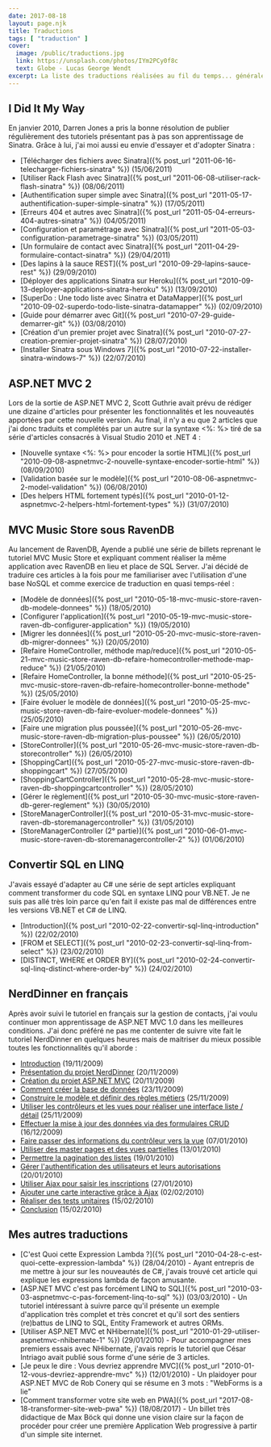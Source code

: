 ```yaml
---
date: 2017-08-18
layout: page.njk
title: Traductions
tags: [ "traduction" ]
cover:
  image: /public/traductions.jpg
  link: https://unsplash.com/photos/IYm2PCy0f8c
  text: Globe - Lucas George Wendt
excerpt: La liste des traductions réalisées au fil du temps... généralement pour essayer d'assimiler au mieux un sujet.
---
```


## I Did It My Way

En janvier 2010, Darren Jones a pris la bonne résolution de publier
régulièrement des tutoriels présentant pas à pas son apprentissage de Sinatra.
Grâce à lui, j'ai moi aussi eu envie d'essayer et d'adopter Sinatra :

* [Télécharger des fichiers avec Sinatra]({% post_url "2011-06-16-telecharger-fichiers-sinatra" %}) (15/06/2011)
* [Utiliser Rack Flash avec Sinatra]({% post_url "2011-06-08-utiliser-rack-flash-sinatra" %}) (08/06/2011)
* [Authentification super simple avec Sinatra]({% post_url "2011-05-17-authentification-super-simple-sinatra" %}) (17/05/2011)
* [Erreurs 404 et autres avec Sinatra]({% post_url "2011-05-04-erreurs-404-autres-sinatra" %}) (04/05/2011)
* [Configuration et paramétrage avec Sinatra]({% post_url "2011-05-03-configuration-parametrage-sinatra" %}) (03/05/2011)
* [Un formulaire de contact avec Sinatra]({% post_url "2011-04-29-formulaire-contact-sinatra" %}) (29/04/2011)
* [Des lapins à la sauce REST]({% post_url "2010-09-29-lapins-sauce-rest" %}) (29/09/2010)
* [Déployer des applications Sinatra sur Heroku]({% post_url "2010-09-13-deployer-applications-sinatra-heroku" %}) (13/09/2010)
* [SuperDo : Une todo liste avec Sinatra et DataMapper]({% post_url "2010-09-02-superdo-todo-liste-sinatra-datamapper" %}) (02/09/2010)
* [Guide pour démarrer avec Git]({% post_url "2010-07-29-guide-demarrer-git" %}) (03/08/2010)
* [Création d'un premier projet avec Sinatra]({% post_url "2010-07-27-creation-premier-projet-sinatra" %}) (28/07/2010)
* [Installer Sinatra sous Windows 7]({% post_url "2010-07-22-installer-sinatra-windows-7" %}) (22/07/2010)

## ASP.NET MVC 2

Lors de la sortie de ASP.NET MVC 2, Scott Guthrie avait prévu de rédiger une
dizaine d'articles pour présenter les fonctionnalités et les nouveautés
apportées par cette nouvelle version. Au final, il n'y a eu que 2 articles que
j'ai donc traduits et complétés par un autre sur la syntaxe &lt;%: %&gt; tiré
de sa série d'articles consacrés à Visual Studio 2010 et .NET 4 :

* [Nouvelle syntaxe &lt;%: %&gt; pour encoder la sortie HTML]({% post_url "2010-09-08-aspnetmvc-2-nouvelle-syntaxe-encoder-sortie-html" %}) (08/09/2010)
* [Validation basée sur le modèle]({% post_url "2010-08-06-aspnetmvc-2-model-validation" %}) (06/08/2010)
* [Des helpers HTML fortement typés]({% post_url "2010-01-12-aspnetmvc-2-helpers-html-fortement-types" %}) (31/07/2010)

## MVC Music Store sous RavenDB

Au lancement de RavenDB, Ayende a publié une série de billets reprenant le
tutoriel MVC Music Store et expliquant comment réaliser la même application
avec RavenDB en lieu et place de SQL Server. J'ai décidé de traduire ces
articles à la fois pour me familiariser avec l'utilisation d'une base NoSQL et
comme exercice de traduction en quasi temps-réel :

* [Modèle de données]({% post_url "2010-05-18-mvc-music-store-raven-db-modele-donnees" %}) (18/05/2010)
* [Configurer l'application]({% post_url "2010-05-19-mvc-music-store-raven-db-configurer-application" %}) (19/05/2010)
* [Migrer les données]({% post_url "2010-05-20-mvc-music-store-raven-db-migrer-donnees" %}) (20/05/2010)
* [Refaire HomeController, méthode map/reduce]({% post_url "2010-05-21-mvc-music-store-raven-db-refaire-homecontroller-methode-map-reduce" %}) (21/05/2010)
* [Refaire HomeController, la bonne méthode]({% post_url "2010-05-25-mvc-music-store-raven-db-refaire-homecontroller-bonne-methode" %}) (25/05/2010)
* [Faire évoluer le modèle de données]({% post_url "2010-05-25-mvc-music-store-raven-db-faire-evoluer-modele-donnees" %}) (25/05/2010)
* [Faire une migration plus poussée]({% post_url "2010-05-26-mvc-music-store-raven-db-migration-plus-poussee" %}) (26/05/2010)
* [StoreController]({% post_url "2010-05-26-mvc-music-store-raven-db-storecontroller" %}) (26/05/2010)
* [ShoppingCart]({% post_url "2010-05-27-mvc-music-store-raven-db-shoppingcart" %}) (27/05/2010)
* [ShoppingCartController]({% post_url "2010-05-28-mvc-music-store-raven-db-shoppingcartcontroller" %}) (28/05/2010)
* [Gérer le règlement]({% post_url "2010-05-30-mvc-music-store-raven-db-gerer-reglement" %}) (30/05/2010)
* [StoreManagerController]({% post_url "2010-05-31-mvc-music-store-raven-db-storemanagercontroller" %}) (31/05/2010)
* [StoreManagerController (2° partie)]({% post_url "2010-06-01-mvc-music-store-raven-db-storemanagercontroller-2" %}) (01/06/2010)

## Convertir SQL en LINQ

J'avais essayé d'adapter au C# une série de sept articles expliquant comment
transformer du code SQL en syntaxe LINQ pour VB.NET. Je ne suis pas allé très
loin parce qu'en fait il existe pas mal de différences entre les versions
VB.NET et C# de LINQ.

* [Introduction]({% post_url "2010-02-22-convertir-sql-linq-introduction" %}) (22/02/2010)
* [FROM et SELECT]({% post_url "2010-02-23-convertir-sql-linq-from-select" %}) (23/02/2010)
* [DISTINCT, WHERE et ORDER BY]({% post_url "2010-02-24-convertir-sql-linq-distinct-where-order-by" %}) (24/02/2010)

## NerdDinner en français

Après avoir suivi le tutoriel en français sur la gestion de contacts, j'ai
voulu continuer mon apprentissage de ASP.NET MVC 1.0 dans les meilleures
conditions. J'ai donc préféré ne pas me contenter de suivre vite fait le
tutoriel NerdDinner en quelques heures mais de maitriser du mieux possible
toutes les fonctionnalités qu'il aborde :

* [Introduction](/nerddinner/) (19/11/2009)
* [Présentation du projet NerdDinner](/nerddinner/presentation-tutoriel/) (20/11/2009)
* [Création du projet ASP.NET MVC](/nerddinner/file-new-project/) (20/11/2009)
* [Comment créer la base de données](/nerddinner/creation-base-donnees/) (23/11/2009)
* [Construire le modèle et définir des règles métiers](/nerddinner/construire-modele/) (25/11/2009)
* [Utiliser les contrôleurs et les vues pour réaliser une interface liste / détail](/nerddinner/controleurs-vues/) (25/11/2009)
* [Effectuer la mise à jour des données via des formulaires CRUD](/nerddinner/formulaires-crud/) (16/12/2009)
* [Faire passer des informations du contrôleur vers la vue](/nerddinner/viewdata-viewmodel/) (07/01/2010)
* [Utiliser des master pages et des vues partielles](/nerddinner/master-page-vues-partielles/) (13/01/2010)
* [Permettre la pagination des listes](/nerddinner/gerer-pagination/) (19/01/2010)
* [Gérer l'authentification des utilisateurs et leurs autorisations](/nerddinner/authentification-autorisation/) (20/01/2010)
* [Utiliser Ajax pour saisir les inscriptions](/nerddinner/utiliser-ajax/) (27/01/2010)
* [Ajouter une carte interactive grâce à Ajax](/nerddinner/ajouter-carte-ajax/) (02/02/2010)
* [Réaliser des tests unitaires](/nerddinner/realiser-tests-unitaires/) (15/02/2010)
* [Conclusion](/nerddinner/conclusion/) (15/02/2010)

## Mes autres traductions

* [C'est Quoi cette Expression Lambda ?]({% post_url "2010-04-28-c-est-quoi-cette-expression-lambda" %}) (28/04/2010) - Ayant entrepris de me mettre à jour sur les nouveautés de C#, j'avais trouvé cet article qui explique les expressions lambda de façon amusante.
* [ASP.NET MVC c'est pas forcément LINQ to SQL]({% post_url "2010-03-03-aspnetmvc-c-pas-forcement-linq-to-sql" %}) (03/03/2010) - Un tutoriel intéressant à suivre parce qu'il présente un exemple d'application très complet et très concret et qu'il sort des sentiers (re)battus de LINQ to SQL, Entity Framework et autres ORMs.
* [Utiliser ASP.NET MVC et NHibernate]({% post_url "2010-01-29-utiliser-aspnetmvc-nhibernate-1" %}) (29/01/2010) - Pour accompagner mes premiers essais avec NHibernate, j'avais repris le tutoriel que César Intriago avait publié sous forme d'une série de 3 articles.
* [Je peux le dire : Vous devriez apprendre MVC]({% post_url "2010-01-12-vous-devriez-apprendre-mvc" %}) (12/01/2010) - Un plaidoyer pour ASP.NET MVC de Rob Conery qui se résume en 3 mots : "WebForms is a lie"
* [Comment transformer votre site web en PWA]({% post_url "2017-08-18-transformer-site-web-pwa" %}) (18/08/2017) - Un billet très didactique de Max Böck qui donne une vision claire sur la façon de procéder pour créer une première Application Web progressive à partir d'un simple site internet.

